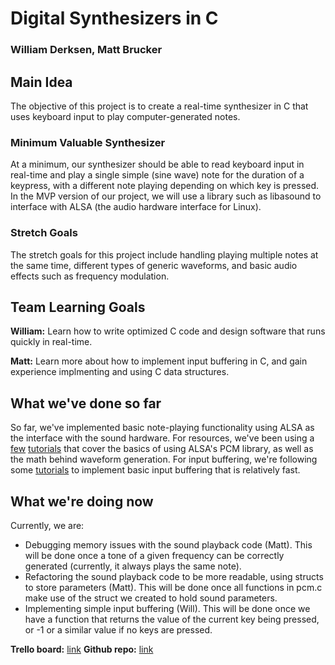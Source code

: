 # Digital Synthesizers in C
### William Derksen, Matt Brucker

## Main Idea

The objective of this project is to create a real-time synthesizer in C that uses keyboard input to play computer-generated notes.

### Minimum Valuable Synthesizer

At a minimum, our synthesizer should be able to read keyboard input in real-time and play a single simple (sine wave) note for the duration of a keypress, with a different note playing depending on which key is pressed. In the MVP version of our project, we will use a library such as libasound to interface with ALSA (the audio hardware interface for Linux).

### Stretch Goals

The stretch goals for this project include handling playing multiple notes at the same time, different types of generic waveforms, and basic audio effects such as frequency modulation. 

## Team Learning Goals

**William:** Learn how to write optimized C code and design software that runs quickly in real-time.

**Matt:** Learn more about how to implement input buffering in C, and gain experience implmenting and using C data structures.

## What we've done so far

So far, we've implemented basic note-playing functionality using ALSA as the interface with the sound hardware. For resources, we've been using a [few](https://www.linuxjournal.com/article/6735) [tutorials](https://www.alsa-project.org/alsa-doc/alsa-lib/_2test_2pcm_8c-example.html) that cover the basics of using ALSA's PCM library, as well as the math behind waveform generation. For input buffering, we're following some [tutorials](http://www.cs.ukzn.ac.za/~hughm/os/notes/ncurses.html) to implement basic input buffering that is relatively fast.

## What we're doing now

Currently, we are:
* Debugging memory issues with the sound playback code (Matt). This will be done once a tone of a given frequency can be correctly generated (currently, it always plays the same note).
* Refactoring the sound playback code to be more readable, using structs to store parameters (Matt). This will be done once all functions in pcm.c make use of the struct we created to hold sound parameters.
* Implementing simple input buffering (Will). This will be done once we have a function that returns the value of the current key being pressed, or -1 or a similar value if no keys are pressed.


**Trello board:** [link](https://trello.com/b/RNBfHLNZ/irinotecan)
**Github repo:** [link](https://github.com/mpbrucker/SoftSysIrinotecanTwo)